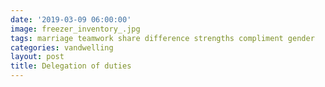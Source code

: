 ```yaml
---
date: '2019-03-09 06:00:00'
image: freezer_inventory_.jpg
tags: marriage teamwork share difference strengths compliment gender
categories: vandwelling
layout: post
title: Delegation of duties
---
```


